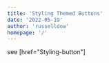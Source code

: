 ```yaml
---
title: 'Styling Themed Buttons'
date: '2022-05-19'
author: 'russelldow'
homepage: '/'
---
```


see [href="Styling-button"]